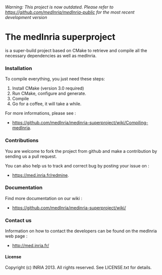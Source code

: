 *Warning: This project is now outdated. Please refer to https://github.com/medInria/medInria-public for the most recent development version*

# The medInria superproject 

is a super-build project based on CMake to retrieve and compile 
all the necessary dependencies as well as medInria.

### Installation

To compile everything, you just need these steps:

1. Install CMake (version 3.0 required)
2. Run CMake, configure and generate.
3. Compile
4. Go for a coffee, it will take a while. 

For more informations, please see :
- https://github.com/medInria/medinria-superproject/wiki/Compiling-medInria.

### Contributions

You are welcome to fork the project from github and make a contribution 
by sending us a pull request.

You can also help us to track and correct bug by posting your issue on :
- https://med.inria.fr/redmine.

### Documentation

Find more documentation on our wiki : 
- https://github.com/medInria/medinria-superproject/wiki/

### Contact us

Information on how to contact the developers can be found 
on the medInria web page :
- http://med.inria.fr/

#### License

Copyright (c) INRIA 2013. All rights reserved.
See LICENSE.txt for details.
